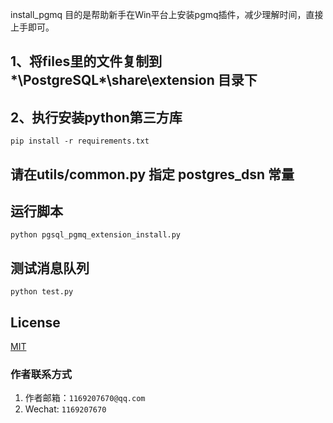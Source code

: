 install_pgmq 目的是帮助新手在Win平台上安装pgmq插件，减少理解时间，直接上手即可。

## 1、将files里的文件复制到*\PostgreSQL\*\share\extension 目录下

## 2、执行安装python第三方库
```commandline
pip install -r requirements.txt
```

## 请在utils/common.py 指定 postgres_dsn 常量

## 运行脚本
```commandline 
python pgsql_pgmq_extension_install.py
```

## 测试消息队列
```commandline
python test.py
```


## License

[MIT](https://choosealicense.com/licenses/mit/)

### 作者联系方式

1. 作者邮箱：`1169207670@qq.com`
2. Wechat: `1169207670`
